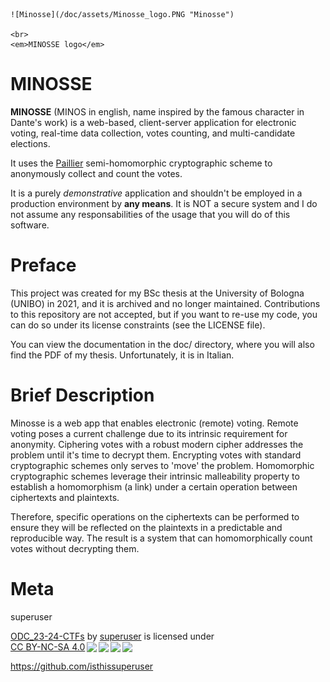 <p align="center">
    
    ![Minosse](/doc/assets/Minosse_logo.PNG "Minosse")
   
    <br>
    <em>MINOSSE logo</em>

</p>

# MINOSSE
**MINOSSE** (MINOS in english, name inspired by the famous character in Dante's work) is a web-based, client-server application for electronic voting, real-time data collection, votes counting, and multi-candidate elections.

It uses the [Paillier](https://en.wikipedia.org/wiki/Paillier_cryptosystem) semi-homomorphic cryptographic scheme to anonymously collect and count the votes.

It is a purely *demonstrative* application and shouldn't be employed in a production environment by **any means**.
It is NOT a secure system and I do not assume any responsabilities of the usage that you will do of this software.

# Preface
This project was created for my BSc thesis at the University of Bologna (UNIBO) in 2021, and it is archived and no longer maintained. Contributions to this repository are not accepted, but if you want to re-use my code, you can do so under its license constraints (see the LICENSE file).

You can view the documentation in the doc/ directory, where you will also find the PDF of my thesis. Unfortunately, it is in Italian.

# Brief Description
Minosse is a web app that enables electronic (remote) voting. Remote voting poses a current challenge due to its intrinsic requirement for anonymity. Ciphering votes with a robust modern cipher addresses the problem until it's time to decrypt them. Encrypting votes with standard cryptographic schemes only serves to 'move' the problem. Homomorphic cryptographic schemes leverage their intrinsic malleability property to establish a homomorphism (a link) under a certain operation between ciphertexts and plaintexts.

Therefore, specific operations on the ciphertexts can be performed to ensure they will be reflected on the plaintexts in a predictable and reproducible way. The result is a system that can homomorphically count votes without decrypting them.

# Meta
superuser

<p xmlns:cc="http://creativecommons.org/ns#" xmlns:dct="http://purl.org/dc/terms/"><a property="dct:title" rel="cc:attributionURL" href="https://github.com/isthissuperuser/ODC_23-24-CTFs#what-is-a-ctf">ODC_23-24-CTFs</a> by <a rel="cc:attributionURL dct:creator" property="cc:attributionName" href="https://github.com/isthissuperuser">superuser</a> is licensed under <a href="http://creativecommons.org/licenses/by-nc-sa/4.0/?ref=chooser-v1" target="_blank" rel="license noopener noreferrer" style="display:inline-block;">CC BY-NC-SA 4.0<img style="height:22px!important;margin-left:3px;vertical-align:text-bottom;" src="https://mirrors.creativecommons.org/presskit/icons/cc.svg?ref=chooser-v1"><img style="height:22px!important;margin-left:3px;vertical-align:text-bottom;" src="https://mirrors.creativecommons.org/presskit/icons/by.svg?ref=chooser-v1"><img style="height:22px!important;margin-left:3px;vertical-align:text-bottom;" src="https://mirrors.creativecommons.org/presskit/icons/nc.svg?ref=chooser-v1"><img style="height:22px!important;margin-left:3px;vertical-align:text-bottom;" src="https://mirrors.creativecommons.org/presskit/icons/sa.svg?ref=chooser-v1"></a></p>

https://github.com/isthissuperuser